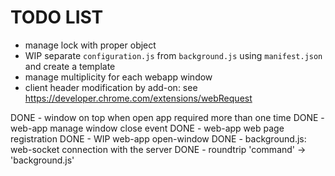 # TODO LIST

- manage lock with proper object
- WIP separate `configuration.js` from `background.js` using `manifest.json` and create a template
- manage multiplicity for each webapp window
- client header modification by add-on: see https://developer.chrome.com/extensions/webRequest

DONE - window on top when open app required more than one time
DONE - web-app manage window close event
DONE - web-app web page registration
DONE - WIP web-app open-window
DONE - background.js: web-socket connection with the server
DONE - roundtrip 'command' -> 'background.js'